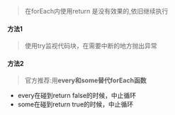 > 在forEach内使用return 是没有效果的,依旧继续执行

#### 方法1

> 使用try监视代码块，在需要中断的地方抛出异常

#### 方法2

> 官方推荐:用**every和some替代forEach函数**

- every在碰到return false的时候，中止循环
- some在碰到return true的时候，中止循环

